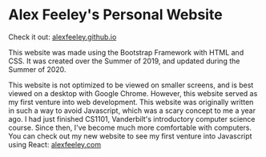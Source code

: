 # Alex Feeley's Personal Website

Check it out: [alexfeeley.github.io](https://alexfeeley.github.io)

This website was made using the Bootstrap Framework with HTML and CSS. It was created over the Summer of 2019, and updated during the Summer of 2020. 

This website is not optimized to be viewed on smaller screens, and is best viewed on a desktop with Google Chrome. However, this website served as my first venture into web development. This website was originally written in such a way to avoid Javascript, which was a scary concept to me a year ago. I had just finished CS1101, Vanderbilt's introductory computer science course. Since then, I've become much more comfortable with computers. You can check out my new website to see my first venture into Javascript using React: [alexfeeley.com](htpps://alexfeeley.com)

